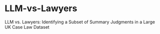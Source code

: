 # LLM-vs-Lawyers
LLM vs. Lawyers: Identifying a Subset of Summary Judgments in a Large UK Case Law Dataset
